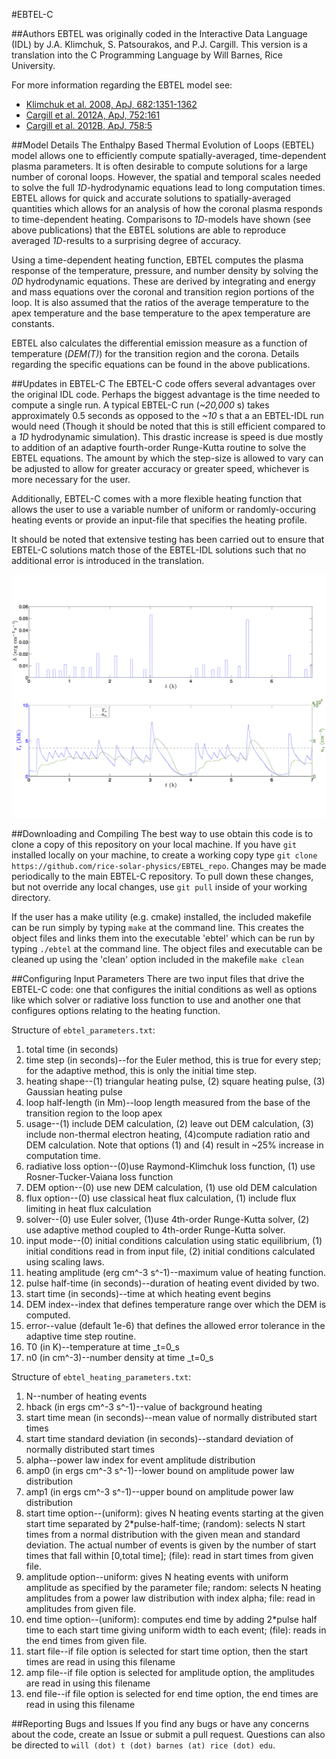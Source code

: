 #EBTEL-C

##Authors
EBTEL was originally coded in the Interactive Data Language (IDL) by J.A. Klimchuk, S. Patsourakos, and P.J. Cargill. This version is a translation into the C Programming Language by Will Barnes, Rice University.

For more information regarding the EBTEL model see:

+ <a href="http://adsabs.harvard.edu/abs/2008ApJ...682.1351K">Klimchuk et al. 2008, ApJ, 682:1351-1362</a>
+ <a href="http://adsabs.harvard.edu/abs/2012ApJ...752..161C">Cargill et al. 2012A, ApJ, 752:161</a>
+ <a href="http://adsabs.harvard.edu/abs/2012ApJ...758....5C">Cargill et al. 2012B, ApJ, 758:5</a>

##Model Details
The Enthalpy Based Thermal Evolution of Loops (EBTEL) model allows one to efficiently compute spatially-averaged, time-dependent plasma parameters. It is often desirable to compute solutions for a large number of coronal loops. However, the spatial and temporal scales needed to solve the full _1D_-hydrodynamic equations lead to long computation times. EBTEL allows for quick and accurate solutions to spatially-averaged quantities which allows for an analysis of how the coronal plasma responds to time-dependent heating. Comparisons to _1D_-models have shown (see above publications) that the EBTEL solutions are able to reproduce averaged _1D_-results to a surprising degree of accuracy.

Using a time-dependent heating function, EBTEL computes the plasma response of the temperature, pressure, and number density by solving the _0D_ hydrodynamic equations. These are derived by integrating and energy and mass equations over the coronal and transition region portions of the loop. It is also assumed that the ratios of the average temperature to the apex temperature and the base temperature to the apex temperature are constants.

EBTEL also calculates the differential emission measure as a function of temperature (_DEM(T)_) for the transition region and the corona. Details regarding the specific equations can be found in the above publications.

##Updates in EBTEL-C
The EBTEL-C code offers several advantages over the original IDL code. Perhaps the biggest advantage is the time needed to compute a single run. A typical EBTEL-C run (_~20,000_ s) takes approximately 0.5 seconds as opposed to the _~10_ s that a an EBTEL-IDL run would need (Though it should be noted that this is still efficient compared to a _1D_ hydrodynamic simulation). This drastic increase is speed is due mostly to addition of an adaptive fourth-order Runge-Kutta routine to solve the EBTEL equations. The amount by which the step-size is allowed to vary can be adjusted to allow for greater accuracy or greater speed, whichever is more necessary for the user. 

Additionally, EBTEL-C comes with a more flexible heating function that allows the user to use a variable number of uniform or randomly-occuring heating events or provide an input-file that specifies the heating profile. 

It should be noted that extensive testing has been carried out to ensure that EBTEL-C solutions match those of the EBTEL-IDL solutions such that no additional error is introduced in the translation.

![Example EBTEL-C run showing resulting temperature and density profiles from an impulsive heating event](ebtelC_example.png)

##Downloading and Compiling
The best way to use obtain this code is to clone a copy of this repository on your local machine. If you have `git` installed locally on your machine, to create a working copy type `git clone https://github.com/rice-solar-physics/EBTEL_repo`. Changes may be made periodically to the main EBTEL-C repository. To pull down these changes, but not override any local changes, use `git pull` inside of your working directory.

If the user has a make utility (e.g. cmake) installed, the included makefile can be run simply by typing
`make`
at the command line. This creates the object files and links them into the executable 'ebtel' which can be run by typing
`./ebtel`
at the command line. The object files and executable can be cleaned up using the 'clean' option included in the makefile
`make clean`

##Configuring Input Parameters
There are two input files that drive the EBTEL-C code: one that configures the initial conditions as well as options like which solver or radiative loss function to use and another one that configures options relating to the heating function.

Structure of `ebtel_parameters.txt`:

1. total time (in seconds)
2. time step (in seconds)--for the Euler method, this is true for every step; for the adaptive method, this is only the initial time step.
3. heating shape--(1) triangular heating pulse, (2) square heating pulse, (3) Gaussian heating pulse
4. loop half-length (in Mm)--loop length measured from the base of the transition region to the loop apex
5. usage--(1) include DEM calculation, (2) leave out DEM calculation, (3) include non-thermal electron heating, (4)compute radiation ratio and DEM calculation. Note that options (1) and (4) result in ~25% increase in computation time.
6. radiative loss option--(0)use Raymond-Klimchuk loss function, (1) use Rosner-Tucker-Vaiana loss function
7. DEM option--(0) use new DEM calculation, (1) use old DEM calculation
8. flux option--(0) use classical heat flux calculation, (1) include flux limiting in heat flux calculation
9. solver--(0) use Euler solver, (1)use 4th-order Runge-Kutta solver, (2) use adaptive method coupled to 4th-order Runge-Kutta solver.
10. input mode--(0) initial conditions calculation using static equilibrium, (1) initial conditions read in from input file, (2) initial conditions calculated using scaling laws.
11. heating amplitude (erg cm^-3 s^-1)--maximum value of heating function.
12. pulse half-time (in seconds)--duration of heating event divided by two.
13. start time (in seconds)--time at which heating event begins
14. DEM index--index that defines temperature range over which the DEM is computed.
15. error--value (default 1e-6) that defines the allowed error tolerance in the adaptive time step routine.
16. T0 (in K)--temperature at time _t=0_s
17. n0 (in cm^-3)--number density at time _t=0_s

Structure of `ebtel_heating_parameters.txt`:

1. N--number of heating events
2. hback (in ergs cm^-3 s^-1)--value of background heating 
3. start time mean (in seconds)--mean value of normally distributed start times
4. start time standard deviation (in seconds)--standard deviation of normally distributed start times
5. alpha--power law index for event amplitude distribution
6. amp0 (in ergs cm^-3 s^-1)--lower bound on amplitude power law distribution
7. amp1 (in ergs cm^-3 s^-1)--upper bound on amplitude power law distribution
8. start time option--(uniform): gives N heating events starting at the given start time separated by 2*pulse-half-time; (random): selects N start times from a normal distribution with the given mean and standard deviation. The actual number of events is given by the number of start times that fall within [0,total time]; (file): read in start times from given file.
9. amplitude option--uniform: gives N heating events with uniform amplitude as specified by the parameter file; random: selects N heating amplitudes from a power law distribution with index alpha; file: read in amplitudes from given file.
10. end time option--(uniform): computes end time by adding 2*pulse half time to each start time giving uniform width to each event; (file): reads in the end times from given file.
11. start file--if file option is selected for start time option, then the start times are read in using this filename
12. amp file--if file option is selected for amplitude option, the amplitudes are read in using this filename
13. end file--if file option is selected for end time option, the end times are read in using this filename

##Reporting Bugs and Issues
If you find any bugs or have any concerns about the code, create an Issue or submit a pull request. Questions can also be directed to `will (dot) t (dot) barnes (at) rice (dot) edu`.
